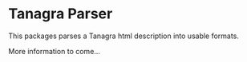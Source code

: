 # Tanagra Parser
This packages parses a Tanagra html description into usable formats.

More information to come...